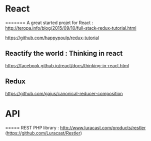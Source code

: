 # React
=======
A great started projet for React : http://teropa.info/blog/2015/09/10/full-stack-redux-tutorial.html

https://github.com/happypoulp/redux-tutorial

## Reactify the world : Thinking in react
https://facebook.github.io/react/docs/thinking-in-react.html


## Redux
https://github.com/gajus/canonical-reducer-composition


# API
=====
REST PHP library : http://www.luracast.com/products/restler (https://github.com/Luracast/Restler)
